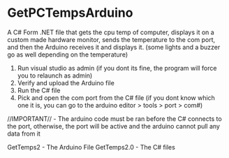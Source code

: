# GetPCTempsArduino
A C# Form .NET file that gets the cpu temp of computer, displays it on a custom made hardware monitor, sends the temperature to the com port, and then the Arduino receives it and displays it. (some lights and a buzzer go as well depending on the temperature)

1. Run visual studio as admin (if you dont its fine, the program will force you to relaunch as admin)
2. Verify and upload the Arduino file
3. Run the C# file
4. Pick and open the com port from the C# file (if you dont know which one it is, you can go to the arduino editor > tools > port > com#)

//IMPORTANT// - The arduino code must be ran before the C# connects to the port, otherwise, the port will be active and the arduino cannot pull any data from it

GetTemps2 - The Arduino File
GetTemps2.0 - The C# files
